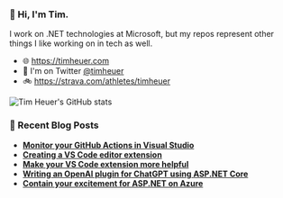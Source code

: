 ### 👋 Hi, I'm Tim.

I work on .NET technologies at Microsoft, but my repos represent other things I like working on in tech as well.

- 🌐 https://timheuer.com
- 🐤 I'm on Twitter <a href="https://twitter.com/timheuer">@timheuer</a>
- 🚲 https://strava.com/athletes/timheuer

![Tim Heuer's GitHub stats](https://github-readme-stats.vercel.app/api?username=timheuer&show_icons=true&hide_border=true&custom_title=Tim%27s%20GitHub%20Stats)

### 📘 Recent Blog Posts
<!--START_SECTION:feed-->
- **[Monitor your GitHub Actions in Visual Studio](https:&#x2F;&#x2F;timheuer.com&#x2F;blog&#x2F;github-actions-extension-for-visual-studio&#x2F;)**
- **[Creating a VS Code editor extension](https:&#x2F;&#x2F;timheuer.com&#x2F;blog&#x2F;resx-editor-for-visual-studio-code&#x2F;)**
- **[Make your VS Code extension more helpful](https:&#x2F;&#x2F;timheuer.com&#x2F;blog&#x2F;enhance-your-vs-code-extension-listing-easily&#x2F;)**
- **[Writing an OpenAI plugin for ChatGPT using ASP.NET Core](https:&#x2F;&#x2F;timheuer.com&#x2F;blog&#x2F;write-an-open-ai-plugin-for-chatgpt-using-aspnet&#x2F;)**
- **[Contain your excitement for ASP.NET on Azure](https:&#x2F;&#x2F;timheuer.com&#x2F;blog&#x2F;deploy-dotnet-apps-with-containers-in-visual-studio-fast-and-easy&#x2F;)**
<!--END_SECTION:feed-->
